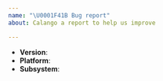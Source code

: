 ```yaml
---
name: "\U0001F41B Bug report"
about: Calango a report to help us improve

---
```


<!--
Thank you for reporting a possible bug in Calango.

Please fill in as much of the template below as you can.

Version: output of `calango.VERSION`
Platform: output of `uname -a` (UNIX), or version and 32 or 64-bit (Windows)

If possible, please provide code that demonstrates the problem, keeping it as
simple and free of external dependencies as you can.
-->

* **Version**:
* **Platform**:
* **Subsystem**:

<!-- Please provide more details below this comment. -->
